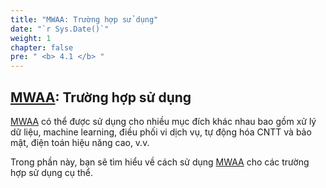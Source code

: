 ```yaml
---
title: "MWAA: Trường hợp sử dụng"
date: "`r Sys.Date()`"
weight: 1
chapter: false
pre: " <b> 4.1 </b> "
---
```


## [MWAA](https://aws.amazon.com/vi/managed-workflows-for-apache-airflow/): Trường hợp sử dụng

[MWAA](https://aws.amazon.com/vi/managed-workflows-for-apache-airflow/)  có thể được sử dụng cho nhiều mục đích khác
nhau bao gồm xử lý dữ liệu, machine learning, điều phối vi dịch vụ, tự động hóa CNTT và bảo mật, điện toán hiệu năng
cao, v.v.

Trong phần này, bạn sẽ tìm hiểu về cách sử dụng [MWAA](https://aws.amazon.com/vi/managed-workflows-for-apache-airflow/)
cho các trường hợp sử dụng cụ thể.



